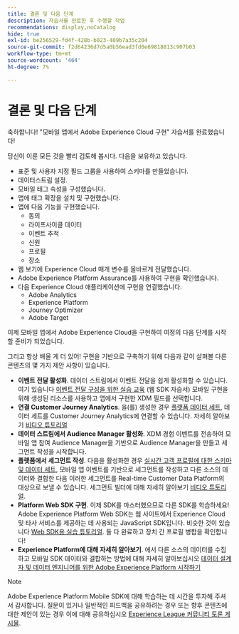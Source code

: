 ```yaml
---
title: 결론 및 다음 단계
description: 자습서를 완료한 후 수행할 작업
recommendations: display,noCatalog
hide: true
exl-id: be256529-fd4f-428b-b023-409b7a35c204
source-git-commit: f2d64236d7d5a0b56ead3fd0e69818813c907b03
workflow-type: tm+mt
source-wordcount: '464'
ht-degree: 7%

---
```


# 결론 및 다음 단계

축하합니다! &quot;모바일 앱에서 Adobe Experience Cloud 구현&quot; 자습서를 완료했습니다!

당신이 이룬 모든 것을 빨리 검토해 봅시다. 다음을 보유하고 있습니다.

* 표준 및 사용자 지정 필드 그룹을 사용하여 스키마를 만들었습니다.
* 데이터스트림 설정.
* 모바일 태그 속성을 구성했습니다.
* 앱에 태그 확장을 설치 및 구현했습니다.
* 앱에 다음 기능을 구현했습니다.
   * 동의
   * 라이프사이클 데이터
   * 이벤트 추적
   * 신원
   * 프로필
   * 장소
* 웹 보기에 Experience Cloud 매개 변수를 올바르게 전달했습니다.
* Adobe Experience Platform Assurance를 사용하여 구현을 확인했습니다.
* 다음 Experience Cloud 애플리케이션에 구현을 연결했습니다.
   * Adobe Analytics
   * Experience Platform
   * Journey Optimizer
   * Adobe Target

이제 모바일 앱에서 Adobe Experience Cloud을 구현하여 여정의 다음 단계를 시작할 준비가 되었습니다.

그리고 항상 배울 게 더 있어! 구현을 기반으로 구축하기 위해 다음과 같이 살펴볼 다른 콘텐츠의 몇 가지 제안 사항이 있습니다.

* **이벤트 전달 활성화**. 데이터 스트림에서 이벤트 전달을 쉽게 활성화할 수 있습니다. 여기 있습니다 [이벤트 전달 구성을 위한 실습 교육](https://experienceleague.adobe.com/docs/platform-learn/implement-web-sdk/event-forwarding/setup-event-forwarding.html) (웹 SDK 자습서) 모바일 구현을 위해 생성된 리소스를 사용하고 앱에서 구현한 XDM 필드를 선택합니다.
* **연결 Customer Journey Analytics**. 을(를) 생성한 경우 [플랫폼 데이터 세트](platform.md), 데이터 세트를 Customer Journey Analytics에 연결할 수 있습니다. 자세히 알아보기 [비디오 튜토리얼](https://experienceleague.adobe.com/docs/customer-journey-analytics-learn/tutorials/connections/connecting-customer-journey-analytics-to-data-sources-in-platform.html)
* **데이터 스트림에서 Audience Manager 활성화**. XDM 경험 이벤트를 전송하여 모바일 앱 참여 Audience Manager을 기반으로 Audience Manager을 만들고 세그먼트 작성을 시작합니다.
* **플랫폼에서 세그먼트 작성**. 다음을 활성화한 경우 [실시간 고객 프로필에 대한 스키마 및 데이터 세트](platform.md), 모바일 앱 이벤트를 기반으로 세그먼트를 작성하고 다른 소스의 데이터와 결합한 다음 이러한 세그먼트를 Real-time Customer Data Platform의 대상으로 보낼 수 있습니다. 세그먼트 빌더에 대해 자세히 알아보기 [비디오 튜토리얼](https://experienceleague.adobe.com/docs/platform-learn/tutorials/audiences/create-audiences.html).
* **Platform Web SDK 구현**. 이제 SDK를 마스터했으므로 다른 SDK를 학습하세요! Adobe Experience Platform Web SDK는 웹 사이트에서 Experience Cloud 및 타사 서비스를 제공하는 데 사용되는 JavaScript SDK입니다. 비슷한 것이 있습니다 [Web SDK용 실습 튜토리얼](https://experienceleague.adobe.com/docs/platform-learn/implement-web-sdk/overview.html?lang=ko-KR). 둘 다 완료하고 장치 간 프로필 병합을 확인합니다!
* **Experience Platform에 대해 자세히 알아보기**. 에서 다른 소스의 데이터를 수집하고 모바일 SDK 데이터와 결합하는 방법에 대해 자세히 알아보십시오 [데이터 설계자 및 데이터 엔지니어를 위한 Adobe Experience Platform 시작하기](https://experienceleague.adobe.com/docs/platform-learn/getting-started-for-data-architects-and-data-engineers/overview.html)


>[!NOTE]
>
>Adobe Experience Platform Mobile SDK에 대해 학습하는 데 시간을 투자해 주셔서 감사합니다. 질문이 있거나 일반적인 피드백을 공유하려는 경우 또는 향후 콘텐츠에 대한 제안이 있는 경우 이에 대해 공유하십시오 [Experience League 커뮤니티 토론 게시물](https://experienceleaguecommunities.adobe.com:443/t5/adobe-experience-platform-data/tutorial-discussion-implement-adobe-experience-cloud-in-mobile/td-p/443796).
